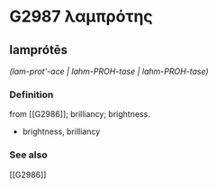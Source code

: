 # G2987 λαμπρότης

## lamprótēs

_(lam-prot'-ace | lahm-PROH-tase | lahm-PROH-tase)_

### Definition

from [[G2986]]; brilliancy; brightness.

- brightness, brilliancy

### See also

[[G2986]]

